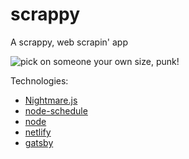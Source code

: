 # scrappy
A scrappy, web scrapin' app

![pick on someone your own size, punk!](https://pbs.twimg.com/profile_images/704316389050417154/4q7pSdQB_400x400.jpg)

Technologies: 
  * [Nightmare.js](www.nightmarejs.org)
  * [node-schedule](www.github.com/node-schedule)
  * [node](www.nodejs.org)
  * [netlify](www.netlify.com)
  * [gatsby](www.gatsbyjs.org)
